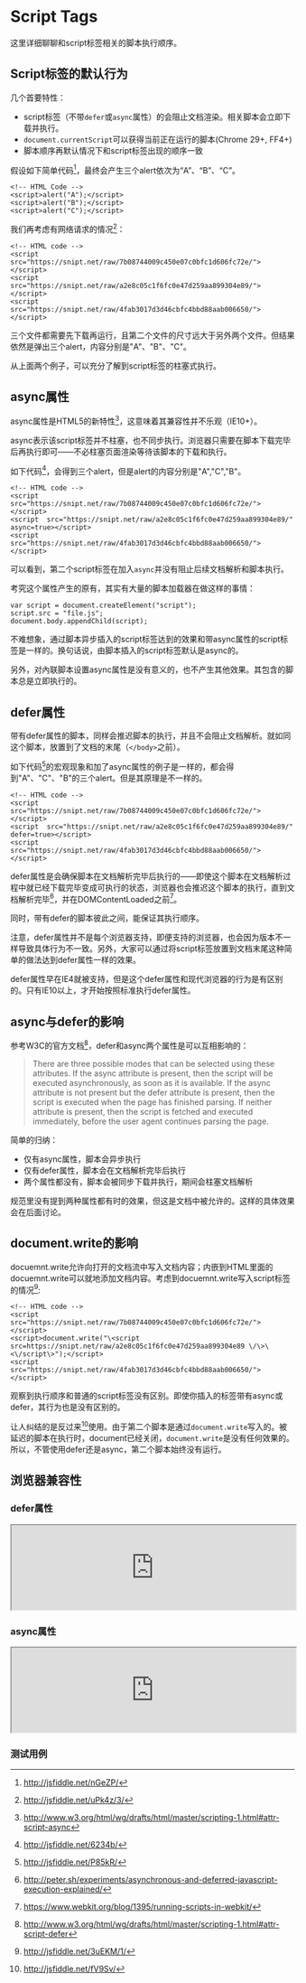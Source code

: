 # Script Tags

这里详细聊聊和script标签相关的脚本执行顺序。

## Script标签的默认行为

几个首要特性：

* script标签（不带`defer`或`async`属性）的会阻止文档渲染。相关脚本会立即下载并执行。
* `document.currentScript`可以获得当前正在运行的脚本(Chrome 29+, FF4+)
* 脚本顺序再默认情况下和script标签出现的顺序一致

假设如下简单代码[^1]，最终会产生三个alert依次为“A”、“B”、“C”。

    <!-- HTML Code -->
    <script>alert("A");</script>
    <script>alert("B");</script>
    <script>alert("C");</script>


我们再考虑有网络请求的情况[^2]：
    
    <!-- HTML code -->
    <script  src="https://snipt.net/raw/7b08744009c450e07c0bfc1d606fc72e/"></script>
    <script  src="https://snipt.net/raw/a2e8c05c1f6fc0e47d259aa899304e89/"></script>
    <script  src="https://snipt.net/raw/4fab3017d3d46cbfc4bbd88aab006650/"></script>
    
三个文件都需要先下载再运行，且第二个文件的尺寸远大于另外两个文件。但结果依然是弹出三个alert，内容分别是"A"、"B"、"C"。

从上面两个例子，可以充分了解到script标签的柱塞式执行。

## async属性

async属性是HTML5的新特性[^3]，这意味着其兼容性并不乐观（IE10+）。

async表示该script标签并不柱塞，也不同步执行。浏览器只需要在脚本下载完毕后再执行即可——不必柱塞页面渲染等待该脚本的下载和执行。

如下代码[^4]，会得到三个alert，但是alert的内容分别是"A","C","B"。

    <!-- HTML code -->
    <script  src="https://snipt.net/raw/7b08744009c450e07c0bfc1d606fc72e/"></script>
    <script  src="https://snipt.net/raw/a2e8c05c1f6fc0e47d259aa899304e89/" async=true></script>
    <script  src="https://snipt.net/raw/4fab3017d3d46cbfc4bbd88aab006650/"></script>

可以看到，第二个script标签在加入`async`并没有阻止后续文档解析和脚本执行。

考究这个属性产生的原有，其实有大量的脚本加载器在做这样的事情：

```
var script = document.createElement("script");
script.src = "file.js";
document.body.appendChild(script);
```

不难想象，通过脚本异步插入的script标签达到的效果和带async属性的script标签是一样的。换句话说，由脚本插入的script标签默认是async的。

另外，对內联脚本设置async属性是没有意义的，也不产生其他效果。其包含的脚本总是立即执行的。

## defer属性

带有defer属性的脚本，同样会推迟脚本的执行，并且不会阻止文档解析。就如同这个脚本，放置到了文档的末尾（`</body>`之前）。

如下代码[^5]的宏观现象和加了async属性的例子是一样的，都会得到"A"、"C"、"B"的三个alert。但是其原理是不一样的。

    <!-- HTML code -->
    <script  src="https://snipt.net/raw/7b08744009c450e07c0bfc1d606fc72e/"></script>
    <script  src="https://snipt.net/raw/a2e8c05c1f6fc0e47d259aa899304e89/" defer=true></script>
    <script  src="https://snipt.net/raw/4fab3017d3d46cbfc4bbd88aab006650/"></script>

defer属性是会确保脚本在文档解析完毕后执行的——即使这个脚本在文档解析过程中就已经下载完毕变成可执行的状态，浏览器也会推迟这个脚本的执行，直到文档解析完毕[^6]，并在DOMContentLoaded之前[^7]。

同时，带有defer的脚本彼此之间，能保证其执行顺序。

注意，defer属性并不是每个浏览器支持，即便支持的浏览器，也会因为版本不一样导致具体行为不一致。另外，大家可以通过将script标签放置到文档末尾这种简单的做法达到defer属性一样的效果。

defer属性早在IE4就被支持，但是这个defer属性和现代浏览器的行为是有区别的。只有IE10以上，才开始按照标准执行defer属性。

## async与defer的影响

参考W3C的官方文档[^8]，defer和async两个属性是可以互相影响的：

> There are three possible modes that can be selected using these attributes. If the async attribute is present, then the script will be executed asynchronously, as soon as it is available. If the async attribute is not present but the defer attribute is present, then the script is executed when the page has finished parsing. If neither attribute is present, then the script is fetched and executed immediately, before the user agent continues parsing the page.

简单的归纳：

* 仅有async属性，脚本会异步执行
* 仅有defer属性，脚本会在文档解析完毕后执行
* 两个属性都没有，脚本会被同步下载并执行，期间会柱塞文档解析

规范里没有提到两种属性都有时的效果，但这是文档中被允许的。这样的具体效果会在后面讨论。

## document.write的影响

docuemnt.write允许向打开的文档流中写入文档内容；内嵌到HTML里面的docuemnt.write可以就地添加文档内容。考虑到docuemnt.write写入script标签的情况[^9]:

    <!-- HTML code -->
    <script  src="https://snipt.net/raw/7b08744009c450e07c0bfc1d606fc72e/"></script>
    <script>document.write("\<script  src=https://snipt.net/raw/a2e8c05c1f6fc0e47d259aa899304e89 \/\>\<\/script\>");</script>
    <script  src="https://snipt.net/raw/4fab3017d3d46cbfc4bbd88aab006650/"></script>

观察到执行顺序和普通的script标签没有区别。即使你插入的标签带有async或defer，其行为也是没有区别的。

让人纠结的是反过来[^10]使用。由于第二个脚本是通过`document.write`写入的。被延迟的脚本在执行时，document已经关闭，`document.write`是没有任何效果的。所以，不管使用defer还是async，第二个脚本始终没有运行。

## 浏览器兼容性

### defer属性

<iframe src="http://caniuse.com/script-defer/embed/" style="width:100%;" seamless border=0></iframe>

### async属性

<iframe src="http://caniuse.com/script-async/embed/" style="width:100%;" seamless border=0></iframe>

### 测试用例

[^1]: http://jsfiddle.net/nGeZP/
[^2]: http://jsfiddle.net/uPk4z/3/
[^3]: http://www.w3.org/html/wg/drafts/html/master/scripting-1.html#attr-script-async
[^4]: http://jsfiddle.net/6234b/
[^5]: http://jsfiddle.net/P85kR/
[^6]: http://peter.sh/experiments/asynchronous-and-deferred-javascript-execution-explained/
[^7]: https://www.webkit.org/blog/1395/running-scripts-in-webkit/
[^8]: http://www.w3.org/html/wg/drafts/html/master/scripting-1.html#attr-script-defer
[^9]: http://jsfiddle.net/3uEKM/1/
[^10]: http://jsfiddle.net/fV9Sv/